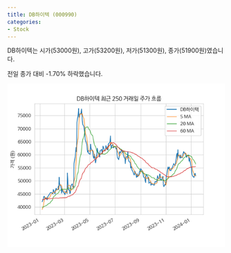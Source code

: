```yaml
---
title: DB하이텍 (000990)
categories:
- Stock
---
```


DB하이텍는 시가(53000원), 고가(53200원), 저가(51300원), 종가(51900원)였습니다.

전일 종가 대비 -1.70% 하락했습니다.

<!-- more -->

![000990](/assets/images/stock/000990.png)